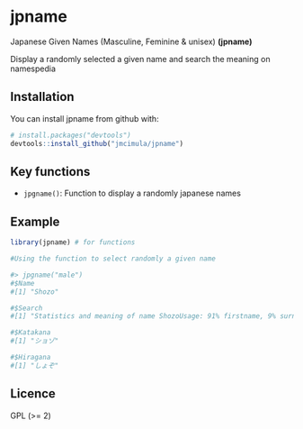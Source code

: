 # jpname

Japanese Given Names (Masculine, Feminine & unisex) **(jpname)** 

Display a randomly selected a given name and search the meaning on namespedia


## Installation

You can install jpname from github with:

```R
# install.packages("devtools")
devtools::install_github("jmcimula/jpname")
```

## Key functions

* `jpgname()`: Function to display a randomly japanese names

## Example 

``` r
library(jpname) # for functions

#Using the function to select randomly a given name 

#> jpgname("male")
#$Name
#[1] "Shozo"

#$Search
#[1] "Statistics and meaning of name ShozoUsage: 91% firstname, 9% surname.Shozo first name was found 289 times in 16 different countries.Surname Shozo is used at least 27 times in at least 5 countries.Gender of firstname Shozo is 0% feminine and 100% masculine."

#$Katakana
#[1] "ショゾ"

#$Hiragana
#[1] "しょぞ"
```

## Licence

GPL (>= 2)


